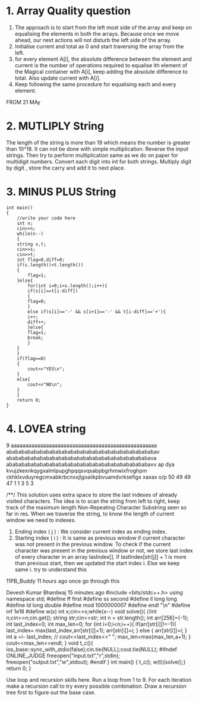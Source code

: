 # 1. Array Quality question

1. The approach is to start from the left most side of the array and keep on equalising the elements in both the arrays. Because once we move ahead, our next actions will not disturb the left side of the array.
2. Initialise current and total as 0 and start traversing the array from the left.
3. for every element A[i], the absolute difference between the element and current is the number of operations required to equalise ith element of the Magical container with A[i], keep adding the absolute difference to total. Also update current with A[i].
4. Keep following the same procedure for equalising each and every element.

FROM 21 MAy

# 2. MUTLIPLY String

The length of the string is more than 19 which means the number is greater than 10^18. It can not be done with simple multiplication. Reverse the input strings.
Then try to perform multiplication same as we do on paper for multidigit numbers. Convert each digit into int for both strings.
Multiply digit by digit , store the carry and add it to next place.

# 3. MINUS PLUS String

    int main()
    {
        //write your code here
        int n;
        cin>>n;
        while(n--)
        {
        string s,t;
        cin>>s;
        cin>>t;
        int flag=0,diff=0;
        if(s.length()<t.length())
        {
            flag=1;
        }else{
            for(int i=0;i<s.length();i++){
            if(s[i]==t[i-diff])
            {
            flag=0;
            }
            else if(s[i]=='-' && s[i+1]=='-' && t[i-diff]=='+'){
            i++;
            diff++;
            }else{
            flag=1;
            break;
            }
        }
        }
        if(flag==0)
        {
            cout<<"YES\n";
        }
        else{
            cout<<"NO\n";
        }
        }
        return 0;
    }
# 4. LOVEA string

9
aaaaaaaaaaaaaaaaaaaaaaaaaaaaaaaaaaaaaaaaaaaaaaaaaa
ababababababababababababababababababababababababav
abababababababababababababababababababababababava
abababababababababababababababababababababababavv
ap
dya
kvujzkexnkqygxalmlpupghpqqsvqsabpbgrhmwixfroghpm
ckhklxvduyregcmxabkrbcnxxjlgoaiikpbvuamdvrksefigx
xaxax
o/p
50
49
49
47
1
1
3
5
3


/**/
This solution uses extra space to store the last indexes of already visited characters. The idea is to scan the string from left to right, keep track of the maximum length Non-Repeating Character Substring seen so far in res. When we traverse the string, to know the length of current window we need to indexes.
1) Ending index ( j ) : We consider current index as ending index.
2) Starting index ( i ) : It is same as previous window if current character was not present in the previous window. To check if the current character was present in the previous window or not, we store last index of every character in an array lasIndex[]. If lastIndex[str[j]] + 1 is more than previous start, then we updated the start index i. Else we keep same i.
try to understand this

11PB_Buddy  11 hours ago
once go through this

Devesh Kumar Bhardwaj  15 minutes ago
#include <bits/stdc++.h>
using namespace std;
#define ff          first
#define ss          second
#define ll          long long
#define ld          long double
#define mod         1000000007
#define endl        "\n"
#define inf         1e18
#define w(x)        int x;cin>>x;while(x--)
  void solve(){
      //int n;cin>>n;cin.get();
      string str;cin>>str;
      int n = str.length();
      int arr[256]={-1};
      int last_index=0;
      int max_len=0;
      for (int i=0;i<n;i++){
          if(arr[str[i]]!=-1){
              last_index=  max(last_index,arr[str[i]]+1);
              arr[str[i]]=i;
          }
          else {
               arr[str[i]]=i;
          }
          int a =i- last_index;
        //  cout<<last_index<<" ";
          max_len=max(max_len,a+1);
      }
      cout<<max_len<<endl;
  }
  void t_c(){
    ios_base::sync_with_stdio(false);cin.tie(NULL);cout.tie(NULL);
    #ifndef ONLINE_JUDGE
    freeopen("input.txt","r",stdin);
    freeopen("output.txt","w",stdout);
    #endif
  }
  int main()
  {
      t_c(); w(t){solve();}
    return 0;
  }


Use loop and recursion skills here.
Run a loop from 1 to 9.
For each iteration make a recursion call to try every possible combination.
Draw a recursion tree first to figure out the base case.